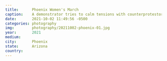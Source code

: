 ```yaml
---
title:  	Phoenix Women's March
caption:	A demonstrator tries to calm tensions with counterprotestors at the Phoenix Women's March
date:   	2021-10-02 11:49:56 -0500
categories: photography
img:		photography/20211002-phoenix-01.jpg
year:		2021
medium:
city:		Phoenix
state:		Arizona
country:
---
```


